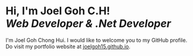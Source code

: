 <!-- ### Hi there 👋 -->
 <!-- this is a comment -->
<!--
**joelgoh15/joelgoh15** is a ✨ _special_ ✨ repository because its `README.md` (this file) appears on your GitHub profile.

Here are some ideas to get you started:

- 🔭 I’m currently working on ...
- 🌱 I’m currently learning ...
- 👯 I’m looking to collaborate on ...
- 🤔 I’m looking for help with ...
- 💬 Ask me about ...
- 📫 How to reach me: ...
- 😄 Pronouns: ...
- ⚡ Fun fact: ...
-->

<h1>
  Hi, I'm Joel Goh C.H! <br/>
  <i>Web Developer & .Net Developer</i>
 </h1> 

<p>
  I'm Joel Goh Chong Hui. I would like to welcome you to my GitHub profile. Do visit my portfolio website at 
  <a href="joelgoh15.github.io" target="blank"><u>joelgoh15.github.io</u></a>.
</p>
 





